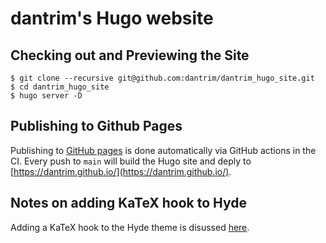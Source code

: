 # dantrim's Hugo website

## Checking out and Previewing the Site

```shell
$ git clone --recursive git@github.com:dantrim/dantrim_hugo_site.git
$ cd dantrim_hugo_site
$ hugo server -D
```

## Publishing to Github Pages

Publishing to [GitHub pages](https://pages.github.com/) is done automatically
via GitHub actions in the CI.
Every push to `main` will build the Hugo site and deply to
[https://dantrim.github.io/](https://dantrim.github.io/).

## Notes on adding KaTeX hook to Hyde

Adding a KaTeX hook to the Hyde theme is disussed [here](https://dzhg.dev/posts/2020/08/how-to-add-latex-support-in-hugo/).
